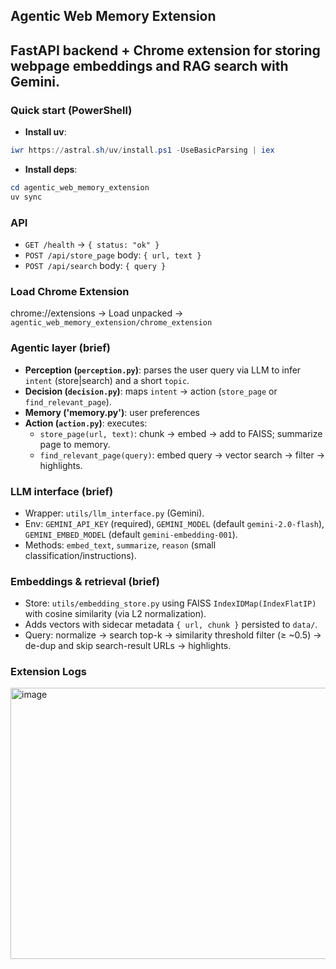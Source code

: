 ## Agentic Web Memory Extension

## FastAPI backend + Chrome extension for storing webpage embeddings and RAG search with Gemini.

### Quick start (PowerShell)
- **Install uv**:
```powershell
iwr https://astral.sh/uv/install.ps1 -UseBasicParsing | iex
```
- **Install deps**:
```powershell
cd agentic_web_memory_extension
uv sync
```

### API
- `GET /health` → `{ status: "ok" }`
- `POST /api/store_page` body: `{ url, text }`
- `POST /api/search` body: `{ query }`

### Load Chrome Extension
chrome://extensions → Load unpacked → `agentic_web_memory_extension/chrome_extension`

### Agentic layer (brief)
- **Perception (`perception.py`)**: parses the user query via LLM to infer `intent` (store|search) and a short `topic`.
- **Decision (`decision.py`)**: maps `intent` → action (`store_page` or `find_relevant_page`).
- **Memory ('memory.py')**: user preferences
- **Action (`action.py`)**: executes:
  - `store_page(url, text)`: chunk → embed → add to FAISS; summarize page to memory.
  - `find_relevant_page(query)`: embed query → vector search → filter → highlights.
    

### LLM interface (brief)
- Wrapper: `utils/llm_interface.py` (Gemini).
- Env: `GEMINI_API_KEY` (required), `GEMINI_MODEL` (default `gemini-2.0-flash`), `GEMINI_EMBED_MODEL` (default `gemini-embedding-001`).
- Methods: `embed_text`, `summarize`, `reason` (small classification/instructions).

### Embeddings & retrieval (brief)
- Store: `utils/embedding_store.py` using FAISS `IndexIDMap(IndexFlatIP)` with cosine similarity (via L2 normalization).
- Adds vectors with sidecar metadata `{ url, chunk }` persisted to `data/`.
- Query: normalize → search top-k → similarity threshold filter (≥ ~0.5) → de-dup and skip search-result URLs → highlights.

### Extension Logs
<img width="1265" height="434" alt="image" src="https://github.com/user-attachments/assets/edb18014-be3f-46eb-85fe-037ff698b3e8" />





